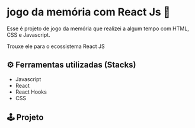 # jogo da memória com React Js 🎲

<p>Esse é projeto de jogo da memória que realizei a algum tempo com HTML, CSS e Javascript.</p>
<p>Trouxe ele para o ecossistema React JS</p>

## ⚙️ Ferramentas utilizadas (Stacks)
<ul>
  <li>Javascript</li>
  <li>React</li>
  <li>React Hooks</li>
  <li>CSS</li>
</ul>

## 🕹️ Projeto
